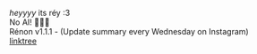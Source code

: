 <i>heyyyy</i> its réy :3
<br/>
No AI! 🙅🏾‍♂️
<br/>
Rénon v1.1.1 - (Update summary every Wednesday on Instagram)
<br/>
<a href="https://linktr.ee/anon5321" target="_blank">linktree</a>

<!---
anon5321/anon5321 is a ✨ special ✨ repository because its `README.md` (this file) appears on your GitHub profile.
You can click the Preview link to take a look at your changes.
--->
